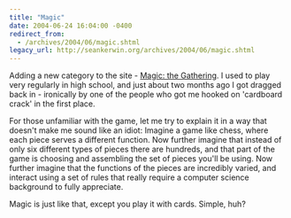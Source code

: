 ```yaml
---
title: "Magic"
date: 2004-06-24 16:04:00 -0400
redirect_from:
  - /archives/2004/06/magic.shtml
legacy_url: http://seankerwin.org/archives/2004/06/magic.shtml
---
```

<p>Adding a new category to the site - <a href="http://www.wizards.com/magic/">Magic: the Gathering</a>.  I used to play very regularly in high school, and just about two months ago I got dragged back in - ironically by one of the people who got me hooked on 'cardboard crack' in the first place.</p>

<p>For those unfamiliar with the game, let me try to explain it in a way that doesn't make me sound like an idiot: Imagine a game like chess, where each piece serves a different function.  Now further imagine that instead of only six different types of pieces there are hundreds, and that part of the game is choosing and assembling the set of pieces you'll be using.  Now further imagine that the functions of the pieces are incredibly varied, and interact using a set of rules that really require a computer science background to fully appreciate.</p>

<p>Magic is just like that, except you play it with cards.  Simple, huh?</p>
